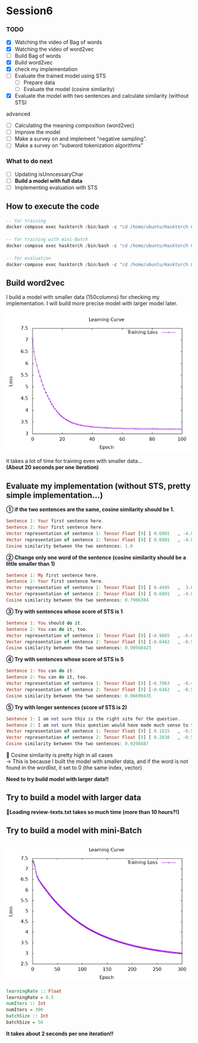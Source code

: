 # Session6
### TODO
- [x] Watching the video of Bag of words 
- [x] Watching the video of  word2vec
- [ ] Build Bag of words 
- [x] Build word2vec
- [x] check my implementation
- [ ] Evaluate the trained model using STS
    - [ ] Prepare data
    - [ ] Evaluate the model (cosine similarity)   
- [x] Evaluate the model with two sentences and calculate similarity (without STS)

advanced  
- [ ] Calculating the meaning composition (word2vec)
- [ ] Improve the model
- [ ] Make a survey on and implement “negative sampling”.
- [ ] Make a survey on “subword tokenization algorithms”

### What to do next
- [ ] Updating isUnncessaryChar
- [ ] **Build a model with full data**
- [ ] Implementing evaluation with STS

## How to execute the code
```haskell
-- for training
docker-compose exec hasktorch /bin/bash -c "cd /home/ubuntu/Hasktorch && stack run session6-word2vec"

-- for training with mini-Batch
docker-compose exec hasktorch /bin/bash -c "cd /home/ubuntu/Hasktorch && stack run session6-word2vec-mini"

-- for evaluation
docker-compose exec hasktorch /bin/bash -c "cd /home/ubuntu/Hasktorch && stack run session6-word2vec-eval"
```

## Build word2vec
I build a model with smaller data (150columns) for checking my implementation. I will build more precise model with larger model later.

![](charts/word2vec_150_itr100_LearningCurve.png)

it takes a lot of time for training even with smaller data...  
**(About 20 seconds per one iteration)**

## Evaluate my implementation (without STS, pretty simple implementation...)

**① if the two sentences are the same, cosine similarity should be 1.** 
``` haskell
Sentence 1: Your first sentence here.
Sentence 2: Your first sentence here.
Vector representation of sentence 1: Tensor Float [9] [ 0.6801   , -4.8247e-2,  0.5427   ,  0.1331   ,  0.6641   ,  0.2208   , -0.2965   ,  0.5097   , -0.1879   ]
Vector representation of sentence 2: Tensor Float [9] [ 0.6801   , -4.8247e-2,  0.5427   ,  0.1331   ,  0.6641   ,  0.2208   , -0.2965   ,  0.5097   , -0.1879   ]
Cosine similarity between the two sentences: 1.0
```

**② Change only one word of the sentence (cosine similarity should be a little smaller than 1)**  
```haskell
Sentence 1: My first sentence here.
Sentence 2: Your first sentence here.
Vector representation of sentence 1: Tensor Float [9] [ 0.4495   ,  3.6553e-2,  0.7324   ,  0.3811   ,  0.3790   ,  0.9428   , -0.9673   ,  1.2678   ,  9.6277e-4]
Vector representation of sentence 2: Tensor Float [9] [ 0.6801   , -4.8247e-2,  0.5427   ,  0.1331   ,  0.6641   ,  0.2208   , -0.2965   ,  0.5097   , -0.1879   ]
Cosine similarity between the two sentences: 0.7906304
```

**③ Try with sentences whose score of STS is 1**  
```haskell
Sentence 1: You should do it.
Sentence 2: You can do it, too.
Vector representation of sentence 1: Tensor Float [9] [-0.9665   , -0.6121   , -0.3162   ,  2.0432   , -0.6591   ,  9.9336e-2,  0.7142   , -0.7231   , -1.2685   ]
Vector representation of sentence 2: Tensor Float [9] [-0.6462   , -0.5098   , -0.2024   ,  2.5507   , -0.1247   , -0.7358   ,  1.3034   , -0.6771   , -0.8282   ]
Cosine similarity between the two sentences: 0.90568423
```

**④ Try with sentences whose score of STS is 5**  
```haskell
Sentence 1: You can do it.
Sentence 2: You can do it, too.
Vector representation of sentence 1: Tensor Float [9] [-0.7063   , -0.4049   , -1.3095e-2,  2.6240   , -0.7863   , -0.6326   ,  1.1329   , -1.0934   , -0.6357   ]
Vector representation of sentence 2: Tensor Float [9] [-0.6462   , -0.5098   , -0.2024   ,  2.5507   , -0.1247   , -0.7358   ,  1.3034   , -0.6771   , -0.8282   ]
Cosine similarity between the two sentences: 0.96699435
```

**⑤ Try with longer sentences (score of STS is 2)**  
```haskell
Sentence 1: I am not sure this is the right site for the question.
Sentence 2: I am not sure this question would have made much sense to the Romans themselves.
Vector representation of sentence 1: Tensor Float [9] [ 0.1815   , -0.5414   ,  0.2092   ,  2.3660   ,  0.7186   ,  4.0874e-2,  0.5807   ,  0.4891   ,  8.5605e-3]
Vector representation of sentence 2: Tensor Float [9] [ 0.2838   , -0.5506   , -0.2668   ,  2.2505   ,  4.9591e-2, -0.2928   ,  0.5742   ,  0.1689   , -0.2026   ]
Cosine similarity between the two sentences: 0.9298487
```

🌟 Cosine similarity is pretty high in all cases   
→ This is because I built the model with smaller data, and if the word is not found in the wordlist, it set to 0 (the same index, vector)

**Need to try build model with larger data!!**

## Try to build a model with larger data
**🌟Loading review-texts.txt takes so much time (more than 10 hours?!)**


## Try to build a model with mini-Batch
![](charts/word2vec_mini_itr300_LearningCurve.png)
```haskell
learningRate :: Float
learningRate = 0.5
numIters :: Int
numIters = 300
batchSize :: Int
batchSize = 50
```
**It takes about 2 seconds per one iteration!!**
